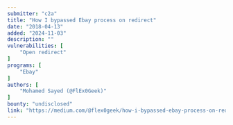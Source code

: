 ```yaml
---
submitter: "c2a"
title: "How I bypassed Ebay process on redirect"
date: "2018-04-13"
added: "2024-11-03"
description: ""
vulnerabilities: [
    "Open redirect"
]
programs: [
    "Ebay"
]
authors: [
    "Mohamed Sayed (@FlEx0Geek)"
]
bounty: "undisclosed"
link: "https://medium.com/@flex0geek/how-i-bypassed-ebay-process-on-redirect-98739384b4bc"
---
```




